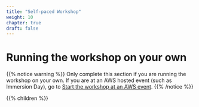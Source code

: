 ```yaml
---
title: "Self-paced Workshop"
weight: 10
chapter: true
draft: false
---
```



# Running the workshop on your own


{{% notice warning %}}
Only complete this section if you are running the workshop on your own. If you are at an AWS hosted event (such as Immersion Day), go to [Start the workshop at an AWS event](/10_getting_started/02_aws_event.html).
{{% /notice %}}

{{% children %}}
